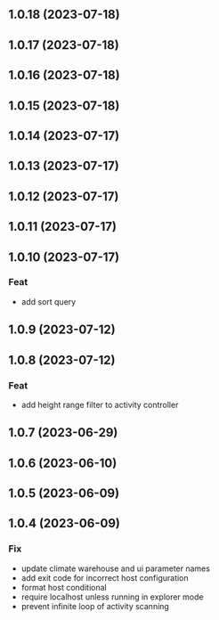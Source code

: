 ## 1.0.18 (2023-07-18)

## 1.0.17 (2023-07-18)

## 1.0.16 (2023-07-18)

## 1.0.15 (2023-07-18)

## 1.0.14 (2023-07-17)

## 1.0.13 (2023-07-17)

## 1.0.12 (2023-07-17)

## 1.0.11 (2023-07-17)

## 1.0.10 (2023-07-17)

### Feat

- add sort query

## 1.0.9 (2023-07-12)

## 1.0.8 (2023-07-12)

### Feat

- add height range filter to activity controller

## 1.0.7 (2023-06-29)

## 1.0.6 (2023-06-10)

## 1.0.5 (2023-06-09)

## 1.0.4 (2023-06-09)

### Fix

- update climate warehouse and ui  parameter names
- add exit code for incorrect host configuration
- format host conditional
- require localhost unless running in explorer mode
- prevent infinite loop of activity scanning
